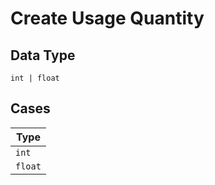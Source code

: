 
# Create Usage Quantity

## Data Type

`int | float`

## Cases

| Type |
|  --- |
| `int` |
| `float` |

